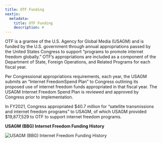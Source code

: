 ```yaml
---
title: OTF Funding
nextjs:
  metadata:
    title: OTF Funding
    description: #
---
```


OTF is a grantee of the U.S. Agency for Global Media (USAGM) and is funded by the U.S. government through annual appropriations passed by the United States Congress to support “programs to promote internet freedom globally.” OTF’s appropriations are included as a component of the Department of State, Foreign Operations, and Related Programs for each fiscal year.

Per Congressional appropriations requirements, each year, the USAGM submits an “Internet FreedomSpend Plan” to Congress outlining its proposed use of internet freedom funds appropriated in that fiscal year. The USAGM Internet Freedom Spend Plan is reviewed and approved by Congress prior to implementation.

In FY2021, Congress appropriated $40.7 million for “satellite transmissions and internet freedom programs” to USAGM, of which USAGM provided $19,877,529 to OTF to support internet freedom programs.


**USAGM (BBG) Internet Freedom Funding History**

![USAGM (BBG) Internet Freedom Funding History](/images/USAGM2021.svg)